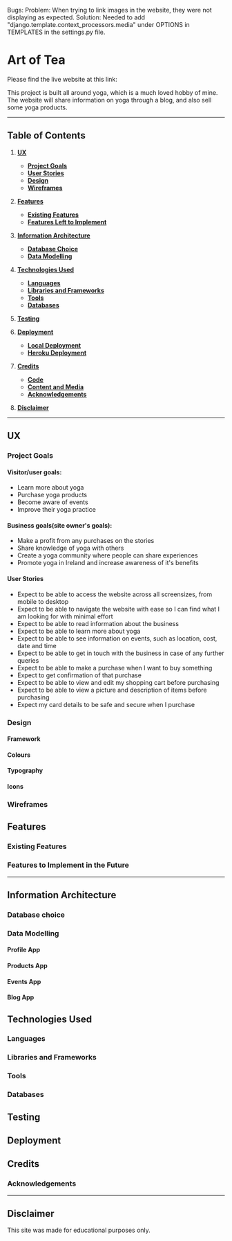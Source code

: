 Bugs: 
Problem: When trying to link images in the website, they were not displaying as expected.
Solution: Needed to add "django.template.context_processors.media" under OPTIONS in TEMPLATES in the settings.py file.


# Art of Tea

Please find the live website at this link: 

This project is built all around yoga, which is a much loved hobby of mine. The website will share information on yoga through a blog, and also sell some yoga products.

---


## Table of Contents
1. [**UX**](#ux)
    - [**Project Goals**](#project-goals)
    - [**User Stories**](#user-stories)
    - [**Design**](#design)
    - [**Wireframes**](#wireframes)

2. [**Features**](#features)
    - [**Existing Features**](#existing-features)
    - [**Features Left to Implement**](#features-left-to-implement)
3. [**Information Architecture**](#information-architecture)
    - [**Database Choice**](#database-choice)
    - [**Data Modelling**](#data-modelling)

4. [**Technologies Used**](#technologies-used)
    - [**Languages**](#languages)
    - [**Libraries and Frameworks**](#libraries-and-frameworks)
    - [**Tools**](#tools)
    - [**Databases**](#databases)

5. [**Testing**](#testing)
6. [**Deployment**](#deployment)
    - [**Local Deployment**](#local-deployment)
    - [**Heroku Deployment**](#heroku-deployment)

7. [**Credits**](#credits)
    - [**Code**](#code)
    - [**Content and Media**](#content-and-media)
    - [**Acknowledgements**](#acknowledgements)
8. [**Disclaimer**](#disclaimer)

---

## UX

### Project Goals
#### Visitor/user goals:
- Learn more about yoga
- Purchase yoga products
- Become aware of events 
- Improve their yoga practice

#### Business goals(site owner's goals):
- Make a profit from any purchases on the stories
- Share knowledge of yoga with others
- Create a yoga community where people can share experiences
- Promote yoga in Ireland and increase awareness of it's benefits


#### User Stories    
- Expect to be able to access the website across all screensizes, from mobile to desktop
- Expect to be able to navigate the website with ease so I can find what I am looking for with minimal effort
- Expect to be able to read information about the business 
- Expect to be able to learn more about yoga 
- Expect to be able to see information on events, such as location, cost, date and time
- Expect to be able to get in touch with the business in case of any further queries
- Expect to be able to make a purchase when I want to buy something
- Expect to get confirmation of that purchase 
- Expect to be able to view and edit my shopping cart  before purchasing
- Expect to be able to view a picture and description of items before purchasing
- Expect my card details to be safe and secure when I purchase 




### Design
#### Framework
#### Colours
#### Typography
#### Icons

### Wireframes

## Features
### Existing Features   
### Features to Implement in the Future


---
## Information Architecture
### Database choice
### Data Modelling

#### Profile App
#### Products App
#### Events App
#### Blog App



## Technologies Used

### Languages
### Libraries and Frameworks
### Tools
### Databases

## Testing

## Deployment

## Credits

### Acknowledgements     
---

## Disclaimer
This site was made for educational purposes only.        

